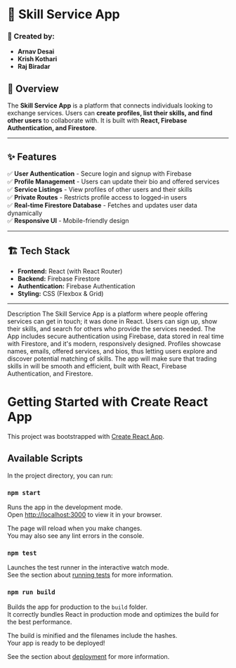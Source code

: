 # 🚀 Skill Service App

### 👥 Created by:
- **Arnav Desai**
- **Krish Kothari**
- **Raj Biradar**

## 📌 Overview

The **Skill Service App** is a platform that connects individuals looking to exchange services. Users can **create profiles, list their skills, and find other users** to collaborate with. It is built with **React, Firebase Authentication, and Firestore**.

---

## ✨ Features

✅ **User Authentication** - Secure login and signup with Firebase  
✅ **Profile Management** - Users can update their bio and offered services  
✅ **Service Listings** - View profiles of other users and their skills  
✅ **Private Routes** - Restricts profile access to logged-in users  
✅ **Real-time Firestore Database** - Fetches and updates user data dynamically  
✅ **Responsive UI** - Mobile-friendly design  

---

## 🏗️ Tech Stack

- **Frontend:** React (with React Router)  
- **Backend:** Firebase Firestore  
- **Authentication:** Firebase Authentication  
- **Styling:** CSS (Flexbox & Grid)  

---

Description
The Skill Service App is a platform where people offering services can get in touch; it was done in React. Users can sign up, show their skills, and search for others who provide the services needed. The App includes secure authentication using Firebase, data stored in real time with Firestore, and it's modern, responsively designed. Profiles showcase names, emails, offered services, and bios, thus letting users explore and discover potential matching of skills. The app will make sure that trading skills in will be smooth and efficient, built with React, Firebase Authentication, and Firestore.


# Getting Started with Create React App

This project was bootstrapped with [Create React App](https://github.com/facebook/create-react-app).

## Available Scripts

In the project directory, you can run:

### `npm start`

Runs the app in the development mode.\
Open [http://localhost:3000](http://localhost:3000) to view it in your browser.

The page will reload when you make changes.\
You may also see any lint errors in the console.

### `npm test`

Launches the test runner in the interactive watch mode.\
See the section about [running tests](https://facebook.github.io/create-react-app/docs/running-tests) for more information.

### `npm run build`

Builds the app for production to the `build` folder.\
It correctly bundles React in production mode and optimizes the build for the best performance.

The build is minified and the filenames include the hashes.\
Your app is ready to be deployed!

See the section about [deployment](https://facebook.github.io/create-react-app/docs/deployment) for more information.
